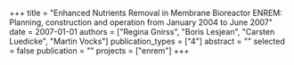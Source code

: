 +++
title = "Enhanced Nutrients Removal in Membrane Bioreactor ENREM: Planning, construction and operation from January 2004 to June 2007"
date = 2007-01-01
authors = ["Regina Gnirss", "Boris Lesjean", "Carsten Luedicke", "Martin Vocks"]
publication_types = ["4"]
abstract = ""
selected = false
publication = ""
projects = ["enrem"]
+++

